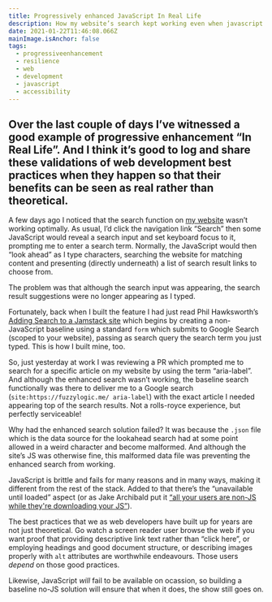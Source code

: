 ```yaml
---
title: Progressively enhanced JavaScript In Real Life
description: How my website’s search kept working even when javascript had failed
date: 2021-01-22T11:46:08.066Z
mainImage.isAnchor: false
tags:
  - progressiveenhancement
  - resilience
  - web
  - development
  - javascript
  - accessibility
---
```

Over the last couple of days I’ve witnessed a good example of progressive enhancement “In Real Life”. And I think it’s good to log and share these validations of web development best practices when they happen so that their benefits can be seen as real rather than theoretical.
---

A few days ago I noticed that the search function on [my website](https://fuzzylogic.me/) wasn’t working optimally. As usual, I’d click the navigation link “Search” then some JavaScript would reveal a search input and set keyboard focus to it, prompting me to enter a search term. Normally, the JavaScript would then “look ahead” as I type characters, searching the website for matching content and presenting (directly underneath) a list of search result links to choose from.

The problem was that although the search input was appearing, the search result suggestions were no longer appearing as I typed.

Fortunately, back when I built the feature I had just read Phil Hawksworth’s [Adding Search to a Jamstack site](https://www.hawksworx.com/blog/adding-search-to-a-jamstack-site/) which begins by creating a non-JavaScript baseline using a standard `form` which submits to Google Search (scoped to your website), passing as search query the search term you just typed. This is how I built mine, too. 

So, just yesterday at work I was reviewing a PR which prompted me to search for a specific article on my website by using the term “aria-label”. And although the enhanced search wasn’t working, the baseline search functionally was there to deliver me to a Google search (`site:https://fuzzylogic.me/ aria-label`) with the exact article I needed appearing top of the search results. Not a rolls-royce experience, but perfectly serviceable!

Why had the enhanced search solution failed? It was because the `.json` file which is the data source for the lookahead search had at some point allowed in a weird character and become malformed. And although the site’s JS was otherwise fine, this malformed data file was preventing the enhanced search from working.

JavaScript is brittle and fails for many reasons and in many ways, making it different from the rest of the stack. Added to that there’s the “unavailable until loaded” aspect (or as Jake Archibald put it [“all your users are non-JS while they're downloading your JS”](https://twitter.com/jaffathecake/status/207096228339658752)).

The best practices that we as web developers have built up for years are not just theoretical. Go watch a screen reader user browse the web if you want proof that providing descriptive link text rather than “click here”, or employing headings and good document structure, or describing images properly with `alt` attributes are worthwhile endeavours. Those users _depend_ on those good practices. 

Likewise, JavaScript _will_ fail to be available on ocassion, so building a baseline no-JS solution will ensure that when it does, the show still goes on. 
